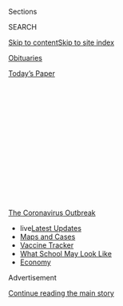 <div id="app">

<div>

<div>

<div>

<div class="NYTAppHideMasthead css-1q2w90k e1suatyy0">

<div class="section css-ui9rw0 e1suatyy2">

<div class="css-eph4ug er09x8g0">

<div class="css-6n7j50">

</div>

<span class="css-1dv1kvn">Sections</span>

<div class="css-10488qs">

<span class="css-1dv1kvn">SEARCH</span>

</div>

[Skip to content](#site-content)[Skip to site
index](#site-index)

</div>

<div id="masthead-section-label" class="css-1wr3we4 eaxe0e00">

[Obituaries](https://www.nytimes3xbfgragh.onion/section/obituaries)

</div>

<div class="css-10698na e1huz5gh0">

</div>

</div>

<div id="masthead-bar-one" class="section hasLinks css-15hmgas e1csuq9d3">

<div class="css-uqyvli e1csuq9d0">

</div>

<div class="css-1uqjmks e1csuq9d1">

</div>

<div class="css-9e9ivx">

[](https://myaccount.nytimes3xbfgragh.onion/auth/login?response_type=cookie&client_id=vi)

</div>

<div class="css-1bvtpon e1csuq9d2">

[Today’s
Paper](https://www.nytimes3xbfgragh.onion/section/todayspaper)

</div>

</div>

</div>

</div>

<div data-aria-hidden="false">

<div id="site-content" data-role="main">

<div>

<div class="css-1aor85t" style="opacity:0.000000001;z-index:-1;visibility:hidden">

<div class="css-1hqnpie">

<div class="css-epjblv">

<span class="css-17xtcya">[Obituaries](/section/obituaries)</span><span class="css-x15j1o">|</span><span class="css-fwqvlz">Dobby
Dobson, Versatile Jamaican Singer and Songwriter, Dies at
78</span>

</div>

<div class="css-k008qs">

<div class="css-1iwv8en">

<span class="css-18z7m18"></span>

<div>

</div>

</div>

<span class="css-1n6z4y">https://nyti.ms/2ExW6MF</span>

<div class="css-1705lsu">

<div class="css-4xjgmj">

<div class="css-4skfbu" data-role="toolbar" data-aria-label="Social Media Share buttons, Save button, and Comments Panel with current comment count" data-testid="share-tools">

  - 
  - 
  - 
  - 
    
    <div class="css-6n7j50">
    
    </div>

  - 

</div>

</div>

</div>

</div>

</div>

</div>

<div id="NYT_TOP_BANNER_REGION" class="css-13pd83m">

<div>

<div id="styln-prism-menu-1592847958612" class="section interactive-content interactive-size-medium css-1edisqu">

<div class="css-17ih8de interactive-body">

<div id="scroll-container" class="css-1gj85ro">

[<span class="styln-title-wrap"><span class="css-1pje3qr">The
Coronavirus</span><span class="css-1pje3qr">
Outbreak</span></span>](https://www.nytimes3xbfgragh.onion/news-event/coronavirus?action=click&pgtype=Article&state=default&region=TOP_BANNER&context=storylines_menu)

  - <span class="css-kqxiym" data-emphasize="true">live</span>[Latest
    Updates](https://www.nytimes3xbfgragh.onion/2020/08/01/world/coronavirus-covid-19.html?action=click&pgtype=Article&state=default&region=TOP_BANNER&context=storylines_menu)
  - [Maps and
    Cases](https://www.nytimes3xbfgragh.onion/interactive/2020/us/coronavirus-us-cases.html?action=click&pgtype=Article&state=default&region=TOP_BANNER&context=storylines_menu)
  - [Vaccine
    Tracker](https://www.nytimes3xbfgragh.onion/interactive/2020/science/coronavirus-vaccine-tracker.html?action=click&pgtype=Article&state=default&region=TOP_BANNER&context=storylines_menu)
  - [What School May Look
    Like](https://www.nytimes3xbfgragh.onion/interactive/2020/07/29/us/schools-reopening-coronavirus.html?action=click&pgtype=Article&state=default&region=TOP_BANNER&context=storylines_menu)
  - [Economy](https://www.nytimes3xbfgragh.onion/live/2020/07/31/business/stock-market-today-coronavirus?action=click&pgtype=Article&state=default&region=TOP_BANNER&context=storylines_menu)

</div>

</div>

</div>

</div>

</div>

<div id="top-wrapper" class="css-1sy8kpn">

<div id="top-slug" class="css-l9onyx">

Advertisement

</div>

[Continue reading the main
story](#after-top)

<div class="ad top-wrapper" style="text-align:center;height:100%;display:block;min-height:250px">

<div id="top" class="place-ad" data-position="top" data-size-key="top">

</div>

</div>

<div id="after-top">

</div>

</div>

<div>

<div id="sponsor-wrapper" class="css-1hyfx7x">

<div id="sponsor-slug" class="css-19vbshk">

Supported by

</div>

[Continue reading the main
story](#after-sponsor)

<div id="sponsor" class="ad sponsor-wrapper" style="text-align:center;height:100%;display:block">

</div>

<div id="after-sponsor">

</div>

</div>

<div class="css-186x18t">

Those We’ve Lost

</div>

<div class="css-1vkm6nb ehdk2mb0">

# Dobby Dobson, Versatile Jamaican Singer and Songwriter, Dies at 78

</div>

Best known for his hit “I’m a Loving Pauper,” he was a significant
figure in the evolution of Jamaican music. He died of the coronavirus.

<div class="css-79elbk" data-testid="photoviewer-wrapper">

<div class="css-z3e15g" data-testid="photoviewer-wrapper-hidden">

</div>

<div class="css-1a48zt4 ehw59r15" data-testid="photoviewer-children">

![<span class="css-16f3y1r e13ogyst0" data-aria-hidden="true">Dobby
Dobson was “quite a significant figure in the evolution of Jamaican
popular music,” one music historian
said.</span><span class="css-cnj6d5 e1z0qqy90" itemprop="copyrightHolder"><span class="css-1ly73wi e1tej78p0">Credit...</span><span><span>via
Dobson
family</span></span></span>](https://static01.graylady3jvrrxbe.onion/images/2020/07/30/obituaries/30Dobson/merlin_175115928_f6b9271c-8f05-4fe1-a38a-5ca4a58f8935-articleLarge.jpg?quality=75&auto=webp&disable=upscale)

</div>

</div>

<div class="css-18e8msd">

<div class="css-vp77d3 epjyd6m0">

<div class="css-hus3qt ey68jwv0" data-aria-hidden="true">

[![Steven
Kurutz](https://static01.graylady3jvrrxbe.onion/images/2018/09/25/multimedia/author-steven-kurutz/author-steven-kurutz-thumbLarge.png
"Steven Kurutz")](https://www.nytimes3xbfgragh.onion/by/steven-kurutz)

</div>

<div class="css-1baulvz">

By [<span class="css-1baulvz last-byline" itemprop="name">Steven
Kurutz</span>](https://www.nytimes3xbfgragh.onion/by/steven-kurutz)

</div>

</div>

  - July 31,
    2020

  - 
    
    <div class="css-4xjgmj">
    
    <div class="css-d8bdto" data-role="toolbar" data-aria-label="Social Media Share buttons, Save button, and Comments Panel with current comment count" data-testid="share-tools">
    
      - 
      - 
      - 
      - 
        
        <div class="css-6n7j50">
        
        </div>
    
      - 
    
    </div>
    
    </div>

</div>

</div>

<div class="section meteredContent css-1r7ky0e" name="articleBody" itemprop="articleBody">

<div class="css-1fanzo5 StoryBodyCompanionColumn">

<div class="css-53u6y8">

*This obituary is part of a series about people who have died in the
coronavirus pandemic. Read about others*
[*here*](https://www.nytimes3xbfgragh.onion/interactive/2020/obituaries/people-died-coronavirus-obituaries.html)*.*

Dobby Dobson, a Jamaican singer and songwriter who had numerous hits —
most notably the 1967 ballad “I’m a Loving Pauper,” which both became
his signature song and gave him his nickname — died on July 21 in Coral
Springs, Fla. He was 78.

His half sister Yasmin Morais said he died, in a hospital, of
complications of the novel coronavirus.

</div>

</div>

<div class="css-1fanzo5 StoryBodyCompanionColumn">

<div class="css-53u6y8">

Mr. Dobson was “quite a significant figure in the evolution of Jamaican
popular music,” [David
Katz](https://sites.google.com/site/authordavidkatz/), the author of
“Solid Foundation: An Oral History of Reggae” (2003), said in a phone
interview.

</div>

</div>

<div>

</div>

<div class="css-1fanzo5 StoryBodyCompanionColumn">

<div class="css-53u6y8">

Although Mr. Dobson was best known for sentimental ballads and cover
songs, Mr. Katz said, “If you scratch the surface, you find a diverse
output.”

His early success was in a duo with the singer Chuck Josephs; as Chuck
and Dobby, they recorded for major producers like Duke Reid and [Coxsone
Dodd](https://www.nytimes3xbfgragh.onion/2004/05/06/arts/coxsone-dodd-72-pioneer-of-the-jamaican-pop-music-scene.html).
Beginning in 1960, the pair released a string of hit singles, including
“Till the End of Time” and “Do Du Wap,” which mixed American R\&B and
doo-wop with Jamaica’s emerging ska sound.

Mr. Dobson went on to sing with groups like the Deltas and the Sheiks.
But his breakthrough came as a solo act with [“I’m a Loving
Pauper,”](https://www.youtube.com/watch?v=0ZcGDurZrak) a song he
wrote.

With its laid-back feel and syncopated beat, the song typified the
popular rocksteady sound, a precursor to reggae. And its message of
being poor yet with plenty of love to give resonated with Jamaican
audiences.

</div>

</div>

<div class="css-1fanzo5 StoryBodyCompanionColumn">

<div class="css-53u6y8">

Numerous artists, including [Gregory
Isaacs](https://www.youtube.com/watch?v=wM_m1EJRGjI), UB40 and
Dillinger, have covered the song. “It’s become part of the Jamaican
songbook,” Mr. Katz said.

In 2011, the Jamaican government awarded Mr. Dobson the Order of
Distinction for his contributions to Jamaican culture.

Highland Ralph Dobson was born on July 5, 1942, in Kingston. He later
said that his mother, Maud (Elliott) Morais, who was a single parent
when she raised him, was steadfastly against him singing.

“She was a devout Christian lady and she felt you should spend your time
doing your schoolwork,” he said [in 2009 in a filmed
interview](https://www.imdb.com/title/tt1894441/) with the filmmaker
Tony Watt.

Mr. Dobson defied his mother, he told Mr. Watt, because he “had
experienced a taste of the applause” while starring in a play at his
primary school with the future actress [Madge
Sinclair](https://www.nytimes3xbfgragh.onion/1995/12/23/arts/madge-sinclair-57-tv-and-film-actress.html).

After attending the College of Arts, Science and Technology in Kingston,
where he earned a degree in marketing, Mr. Dobson held a series of day
jobs while pursuing music, including as a proofreader for the Jamaican
newspaper [The Gleaner](http://jamaica-gleaner.com/) and in sales at
Colgate Palmolive.

A versatile singer, Mr. Dobson broadened his repertoire in the ’70s to
include pop covers like Tom Jones’s “That Wonderful Sound” and the
Beatles’ “Carry That Weight.” He sang with the country artist Skeeter
Davis and later turned to gospel music when he became a born-again
Christian.

</div>

</div>

<div class="css-1fanzo5 StoryBodyCompanionColumn">

<div class="css-53u6y8">

Mr. Dobson was also a record producer, working on other artists’
recordings as well as his own. While working at the Federal Records
Studio in the mid-’70s, he discovered the vocal group the Meditations.
In 1978 he produced the group’s first album, “Message From the
Meditations,” which the website [AllMusic
called](https://www.allmusic.com/album/message-from-the-meditations-mw0000925754)
“one of the most astounding debuts in Jamaican history.”

In addition to Ms. Morais, his half sister, Mr. Dobson is survived by
five sons, a daughter, two other half sisters and four half brothers.

In 1979 Mr. Dobson moved to New York City, where he lived for many
years, mainly in Brooklyn and the Bronx, before relocating to Florida in
the 2000s. The “Loving Pauper” sold real estate.

But he also continued to record, produce and perform for audiences
throughout the United States and the Caribbean, as well as in Toronto
and London. He appeared at reggae festivals, in banquet halls, even as a
featured act on a “Motion on the Ocean” cruise that departed from
Queens.

</div>

</div>

</div>

<div>

</div>

<div>

</div>

<div id="NYT_BELOW_MAIN_CONTENT_REGION">

<div>

<div id="covid-obits-article-embed" class="section css-l08pwh interactive-content interactive-size-medium">

<div class="css-17ih8de interactive-body">

<div class="g-obits-embed" data-preview-slug="2020-04-03-covid-obits">

[](https://www.nytimes3xbfgragh.onion/interactive/2020/obituaries/people-died-coronavirus-obituaries.html?action=click&pgtype=Article&state=default&region=BELOW_MAIN_CONTENT&context=covid_obits_promo)

<div class="g-hed-summ">

# Those We’ve Lost

The coronavirus pandemic has taken an incalculable death toll. This
series is designed to put names and faces to the numbers.

<span>Read
more</span>

</div>

<div class="g-obits-embed-wrap">

<div id="dr-eddie-negrón" class="g-obit">

<div class="g-flex-wrapper-image">

<div class="g-image g-asset-inner">

![](https://static01.graylady3jvrrxbe.onion/images/2020/07/31/obituaries/31Negron/merlin_175160169_516322ae-fd23-4969-b6b2-193ced371105-square640.jpg)

</div>

</div>

<div class="g-flex-wrapper-text">

# Dr. Eddie Negrón

<div class="g-meta">

<span>d. Fort Walton Beach, Fla.</span>

</div>

<div class="g-summ">

Internist on Florida’s Emerald
Coast

</div>

</div>

</div>

<div id="dobby-dobson" class="g-obit">

<div class="g-flex-wrapper-image">

<div class="g-image g-asset-inner">

![](https://static01.graylady3jvrrxbe.onion/images/2020/07/30/obituaries/30Dobson/merlin_175115928_f6b9271c-8f05-4fe1-a38a-5ca4a58f8935-square640.jpg)

</div>

</div>

<div class="g-flex-wrapper-text">

# Dobby Dobson

<div class="g-meta">

<span>d. Coral Springs, Fla.</span>

</div>

<div class="g-summ">

Jamaican singer and
songwriter

</div>

</div>

</div>

<div id="waldemar-gonzalez" class="g-obit">

<div class="g-flex-wrapper-image">

<div class="g-image g-asset-inner">

![](https://static01.graylady3jvrrxbe.onion/images/2020/08/01/obituaries/28Gonzalez/merlin_175002771_beb57888-3951-409a-ae13-03a94b2e962e-square640.jpg)

</div>

</div>

<div class="g-flex-wrapper-text">

# Waldemar Gonzalez

<div class="g-meta">

<span>d. White Plains, N.Y.</span>

</div>

<div class="g-summ">

Teacher and social
worker

</div>

</div>

</div>

<div id="hugh-freyer" class="g-obit">

<div class="g-flex-wrapper-image">

<div class="g-image g-asset-inner">

![](https://static01.graylady3jvrrxbe.onion/images/2020/08/01/obituaries/29Freyer/merlin_175076790_27a264f5-6f02-4847-bf82-91875488dad8-square640.jpg)

</div>

</div>

<div class="g-flex-wrapper-text">

# Hugh Freyer

<div class="g-meta">

<span>d. Bronx, N.Y.</span>

</div>

<div class="g-summ">

Banker executive and devoted poker
player

</div>

</div>

</div>

<div id="renada-mcguire" class="g-obit">

<div class="g-flex-wrapper-image">

<div class="g-image g-asset-inner">

![](https://static01.graylady3jvrrxbe.onion/images/2020/08/01/obituaries/27McGuire/27McGuire-square640.jpg)

</div>

</div>

<div class="g-flex-wrapper-text">

# Renada McGuire

<div class="g-meta">

<span>d. Jacksonville, Fla.</span>

</div>

<div class="g-summ">

Home health
aide

</div>

</div>

</div>

<div id="katherine-b-hoffman" class="g-obit">

<div class="g-flex-wrapper-image">

<div class="g-image g-asset-inner">

![](https://static01.graylady3jvrrxbe.onion/images/2020/08/01/obituaries/27Hoffman/27Hoffman-square640.jpg)

</div>

</div>

<div class="g-flex-wrapper-text">

# Katherine B. Hoffman

<div class="g-meta">

<span>d. Tallahassee, Fla.</span>

</div>

<div class="g-summ">

Chemistry professor and champion of F.S.U. women

</div>

</div>

</div>

</div>

</div>

</div>

</div>

</div>

</div>

<div>

</div>

<div>

<div id="bottom-wrapper" class="css-1ede5it">

<div id="bottom-slug" class="css-l9onyx">

Advertisement

</div>

[Continue reading the main
story](#after-bottom)

<div id="bottom" class="ad bottom-wrapper" style="text-align:center;height:100%;display:block;min-height:90px">

</div>

<div id="after-bottom">

</div>

</div>

</div>

</div>

</div>

## Site Index

<div>

</div>

## Site Information Navigation

  - [© <span>2020</span> <span>The New York Times
    Company</span>](https://help.nytimes3xbfgragh.onion/hc/en-us/articles/115014792127-Copyright-notice)

<!-- end list -->

  - [NYTCo](https://www.nytco.com/)
  - [Contact
    Us](https://help.nytimes3xbfgragh.onion/hc/en-us/articles/115015385887-Contact-Us)
  - [Work with us](https://www.nytco.com/careers/)
  - [Advertise](https://nytmediakit.com/)
  - [T Brand Studio](http://www.tbrandstudio.com/)
  - [Your Ad
    Choices](https://www.nytimes3xbfgragh.onion/privacy/cookie-policy#how-do-i-manage-trackers)
  - [Privacy](https://www.nytimes3xbfgragh.onion/privacy)
  - [Terms of
    Service](https://help.nytimes3xbfgragh.onion/hc/en-us/articles/115014893428-Terms-of-service)
  - [Terms of
    Sale](https://help.nytimes3xbfgragh.onion/hc/en-us/articles/115014893968-Terms-of-sale)
  - [Site
    Map](https://spiderbites.nytimes3xbfgragh.onion)
  - [Help](https://help.nytimes3xbfgragh.onion/hc/en-us)
  - [Subscriptions](https://www.nytimes3xbfgragh.onion/subscription?campaignId=37WXW)

</div>

</div>

</div>

</div>
